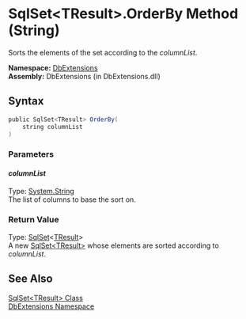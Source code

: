 SqlSet&lt;TResult>.OrderBy Method (String)
==========================================
Sorts the elements of the set according to the *columnList*.

**Namespace:** [DbExtensions][1]  
**Assembly:** DbExtensions (in DbExtensions.dll)

Syntax
------

```csharp
public SqlSet<TResult> OrderBy(
	string columnList
)
```

### Parameters

#### *columnList*
Type: [System.String][2]  
The list of columns to base the sort on.

### Return Value
Type: [SqlSet][3]&lt;[TResult][3]>  
A new [SqlSet&lt;TResult>][3] whose elements are sorted according to *columnList*.

See Also
--------
[SqlSet&lt;TResult> Class][3]  
[DbExtensions Namespace][1]  

[1]: ../README.md
[2]: http://msdn.microsoft.com/en-us/library/s1wwdcbf
[3]: README.md